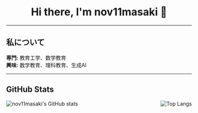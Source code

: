 <h1 align="center">
  Hi there, I'm nov11masaki 👋
</h1>

---

##  私について
**専門:** 教育工学、数学教育 <br>
**興味:** 数学教育、理科教育、生成AI <br>

---

##  GitHub Stats

<p align="center">
  <img align="left" src="https://github-readme-stats.vercel.app/api?username=nov11masaki&show_icons=true&locale=ja&theme=radical" alt="nov11masaki's GitHub stats" />
  <img align="right" src="https://github-readme-stats.vercel.app/api/top-langs/?username=nov11masaki&layout=compact&locale=ja&theme=radical" alt="Top Langs" />
</p>
